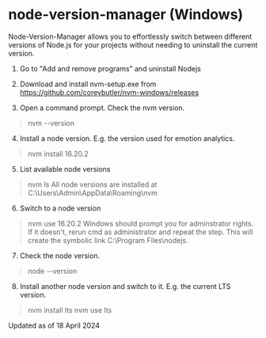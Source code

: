 # node-version-manager (Windows)
Node-Version-Manager allows you to effortlessly switch between different versions of Node.js for your projects without needing to uninstall the current version.

1. Go to "Add and remove programs" and uninstall Nodejs

2. Download and install nvm-setup.exe from
https://github.com/coreybutler/nvm-windows/releases

3. Open a command prompt.
Check the nvm version.
> nvm --version

4. Install a node version. E.g. the version used for emotion analytics.
> nvm install 16.20.2

5. List available node versions
> nvm ls
All node versions are installed at C:\Users\Admin\AppData\Roaming\nvm

6. Switch to a node version
> nvm use 16.20.2
Windows should prompt you for adminstrator rights. If it doesn't, rerun cmd as administrator and repeat the step. This will create the symbolic link C:\Program Files\nodejs.

7. Check the node version.
> node --version

8. Install another node version and switch to it. E.g. the current LTS version.
> nvm install lts
> nvm use lts

Updated as of 18 April 2024
